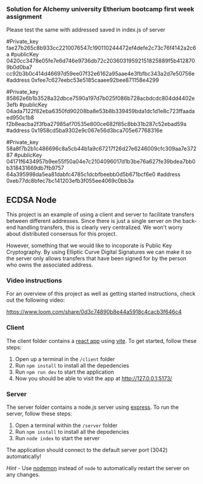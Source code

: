 
### Solution for Alchemy university Etherium bootcamp first week assignment

Please test the same with addressed saved in index.js of server

#Private_key fae27b265c8b933cc2210076547c190110244472ef4defe2c73c76f4142a2c6a 
#publicKey 0420cc3478e05fe7e6d746e9736db72c20360319592151825889f5b4128709b0d0ba7
cc92b3b0c414d46697d59ee07f32e6162a95aae4e3fbfbc343a2d7e50756e 
#address 0xfee7c627eebc53e5185caaee92bee871158e4299
 
#Private_key 85862e6b1b3528a32dbce7590a197d7b025f086b728acbdcdc804dd4402e3efb 
#publicKey 04ada7122f82eba6350fd90208ba8e53b8b339459bda1dc1d1e8c723ffaadaed950c1b8
f2b8eacba2f3fba27985af70535e800ce682f85c8bb31b287c52ebad59a 
#address 0x1958cd5ba9302e9c067e56d3bca705e67768316e
 
#Private_key 58a8f7b2b1c486696c8a5cb44b1a9c67217f26d27e6246009cfc309aa7e37287 
#publicKey 04171f6434957b9ee55f50a04e7c2104096017d1b3be76a627fe39bdea7bb0b318431669db7fb9757
64a395998da5ea81dabfc4785c1dcbfbeebb0d5b671bcf6e0 
#address 0xeb77dc8bfec7bc141203efb3f055ee4069c0bb3a
 

## ECDSA Node

This project is an example of using a client and server to facilitate transfers between different addresses. Since there is just a single server on the back-end handling transfers, this is clearly very centralized. We won't worry about distributed consensus for this project.

However, something that we would like to incoporate is Public Key Cryptography. By using Elliptic Curve Digital Signatures we can make it so the server only allows transfers that have been signed for by the person who owns the associated address.

### Video instructions
For an overview of this project as well as getting started instructions, check out the following video:

https://www.loom.com/share/0d3c74890b8e44a5918c4cacb3f646c4
 
### Client

The client folder contains a [react app](https://reactjs.org/) using [vite](https://vitejs.dev/). To get started, follow these steps:

1. Open up a terminal in the `/client` folder
2. Run `npm install` to install all the depedencies
3. Run `npm run dev` to start the application 
4. Now you should be able to visit the app at http://127.0.0.1:5173/

### Server

The server folder contains a node.js server using [express](https://expressjs.com/). To run the server, follow these steps:

1. Open a terminal within the `/server` folder 
2. Run `npm install` to install all the depedencies 
3. Run `node index` to start the server 

The application should connect to the default server port (3042) automatically! 

_Hint_ - Use [nodemon](https://www.npmjs.com/package/nodemon) instead of `node` to automatically restart the server on any changes.



